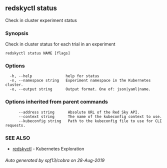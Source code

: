 ## redskyctl status

Check in cluster experiment status

### Synopsis

Check in cluster status for each trial in an experiment

```
redskyctl status NAME [flags]
```

### Options

```
  -h, --help               help for status
  -n, --namespace string   Experiment namespace in the Kubernetes cluster.
  -o, --output string      Output format. One of: json|yaml|name.
```

### Options inherited from parent commands

```
      --address string      Absolute URL of the Red Sky API.
      --context string      The name of the kubeconfig context to use.
      --kubeconfig string   Path to the kubeconfig file to use for CLI requests.
```

### SEE ALSO

* [redskyctl](redskyctl.md)	 - Kubernetes Exploration

###### Auto generated by spf13/cobra on 28-Aug-2019
